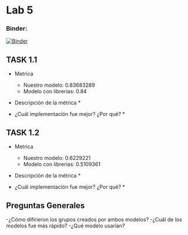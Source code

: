# Lab 5



### Binder:
[![Binder](https://mybinder.org/badge_logo.svg)](https://mybinder.org/v2/gh/aleg001/Lab5-IA/main)


## TASK 1.1 
- Metrica 
    * Nuestro modelo: 0.83683289
    * Modelo con librerias: 0.84

- Descripción de la métrica 
    *
    
- ¿Cuál implementación fue mejor? ¿Por qué?
    *  


## TASK 1.2 
- Metrica 
    * Nuestro modelo: 0.6229221
    * Modelo con librerias: 0.5109361
- Descripción de la métrica 
    *

- ¿Cuál implementación fue mejor? ¿Por qué?
    *  

## Preguntas Generales
-¿Cómo difirieron los grupos creados por ambos modelos?
-¿Cuál de los modelos fue más rápido?
-¿Qué modelo usarían?